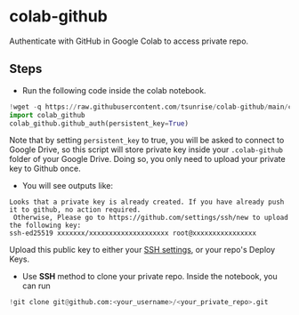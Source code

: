 # colab-github
Authenticate with GitHub in Google Colab to access private repo.

## Steps
- Run the following code inside the colab notebook.
```python
!wget -q https://raw.githubusercontent.com/tsunrise/colab-github/main/colab_github.py
import colab_github
colab_github.github_auth(persistent_key=True)
```
Note that by setting `persistent_key` to true, you will be asked to connect to Google Drive, so this script will store private key inside your `.colab-github` folder of your Google Drive. Doing so, you only need to upload your private key to Github once.

- You will see outputs like:
```
Looks that a private key is already created. If you have already push it to github, no action required.
 Otherwise, Please go to https://github.com/settings/ssh/new to upload the following key: 
ssh-ed25519 xxxxxxx/xxxxxxxxxxxxxxxxxxxx root@xxxxxxxxxxxxxxxx
```
Upload this public key to either your [SSH settings](https://github.com/settings/ssh/new), or your repo's Deploy Keys.

- Use **SSH** method to clone your private repo. Inside the notebook, you can run
```python
!git clone git@github.com:<your_username>/<your_private_repo>.git
```

